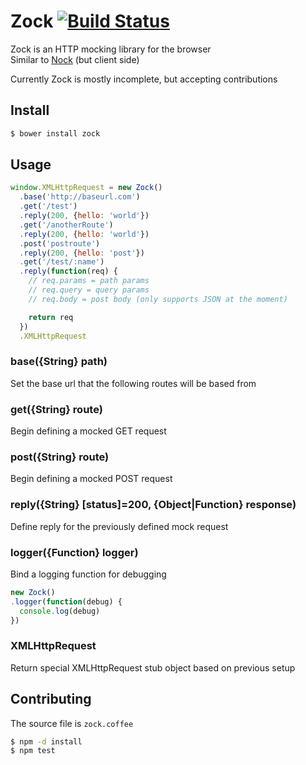 # Zock [![Build Status](https://drone.io/github.com/claydotio/zock/status.png)](https://drone.io/github.com/claydotio/zock/latest)

Zock is an HTTP mocking library for the browser  
Similar to [Nock](https://github.com/pgte/nock) (but client side)  

Currently Zock is mostly incomplete, but accepting contributions

## Install

```sh
$ bower install zock
```

## Usage

```js
window.XMLHttpRequest = new Zock()
  .base('http://baseurl.com')
  .get('/test')
  .reply(200, {hello: 'world'})
  .get('/anotherRoute')
  .reply(200, {hello: 'world'})
  .post('postroute')
  .reply(200, {hello: 'post'})
  .get('/test/:name')
  .reply(function(req) {
    // req.params = path params
    // req.query = query params
    // req.body = post body (only supports JSON at the moment)

    return req
  })
  .XMLHttpRequest
```

### base({String} path)

Set the base url that the following routes will be based from

### get({String} route)

Begin defining a mocked GET request

### post({String} route)

Begin defining a mocked POST request

### reply({String} [status]=200, {Object|Function} response)

Define reply for the previously defined mock request

### logger({Function} logger)

Bind a logging function for debugging

```js
new Zock()
.logger(function(debug) {
  console.log(debug)
})
```

### XMLHttpRequest

Return special XMLHttpRequest stub object based on previous setup

## Contributing

The source file is `zock.coffee`

```sh
$ npm -d install
$ npm test
```
